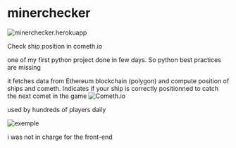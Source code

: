 # minerchecker

![minerchecker.herokuapp](http://minerchecker.herokuapp.com/)

Check ship position in cometh.io

one of my first python project done in few days. So python best practices are missing

it fetches data from Ethereum blockchain (polygon) and compute position of ships and cometh.
Indicates if your ship is correctly positionned to catch the next comet in the game ![Cometh.io](https://www.cometh.io/)

used by hundreds of players daily

![exemple](https://github.com/TontonPizza/minerchecker/blob/main/map.png)

i was not in charge for the front-end

